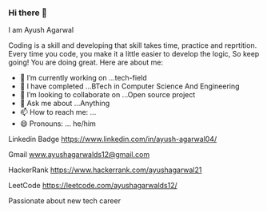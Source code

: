 ### Hi there :wave:
I am Ayush Agarwal

Coding is a skill and developing that skill takes time, practice and reprtition.
Every time you code, you make it a little easier to develop the logic, So keep going! You are doing great.
Here are about me:

- 🔭 I’m currently working on ...tech-field
- 🌱 I have completed ...BTech in Computer Science And Engineering
- 👯 I’m looking to collaborate on ...Open source project
- 💬 Ask me about ...Anything
- 📫 How to reach me: ...
- 😄 Pronouns: ... he/him

Linkedin Badge https://www.linkedin.com/in/ayush-agarwal04/

Gmail www.ayushagarwalds12@gmail.com

HackerRank https://www.hackerrank.com/ayushagarwal21

LeetCode https://leetcode.com/ayushagarwalds12/

Passionate about new tech career
<!--
**ayushagarwal42/ayushagarwal42** is a ✨ _special_ ✨ repository because its `README.md` (this file) appears on your GitHub profile.

Here are some ideas to get you started:

- 🔭 I’m currently working on ...
- 🌱 I’m currently learning ...
- 👯 I’m looking to collaborate on ...
- 🤔 I’m looking for help with ...
- 💬 Ask me about ...
- 📫 How to reach me: ...
- 😄 Pronouns: ...
- ⚡ Fun fact: ...
-->

